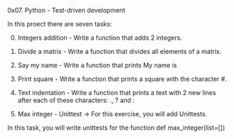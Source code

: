 0x07. Python - Test-driven development

In this proect there are seven tasks:

0. Integers addition - Write a function that adds 2 integers.

1. Divide a matrix - Write a function that divides all elements of a matrix.

2. Say my name - Write a function that prints My name is <first name> <last name>

3. Print square - Write a function that prints a square with the character #.

4. Text indentation - Write a function that prints a text with 2 new lines after each of these characters: ., ? and :

5. Max integer - Unittest -> For this exercise, you will add Unittests.

In this task, you will write unittests for the function def max_integer(list=[])
